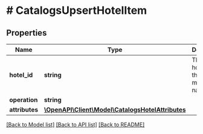 # # CatalogsUpsertHotelItem

## Properties

Name | Type | Description | Notes
------------ | ------------- | ------------- | -------------
**hotel_id** | **string** | The catalog hotel id in the merchant namespace |
**operation** | **string** |  |
**attributes** | [**\OpenAPI\Client\Model\CatalogsHotelAttributes**](CatalogsHotelAttributes.md) |  |

[[Back to Model list]](../../README.md#models) [[Back to API list]](../../README.md#endpoints) [[Back to README]](../../README.md)
